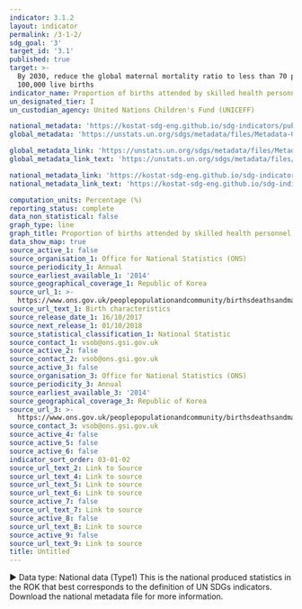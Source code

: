 ```yaml
---
indicator: 3.1.2
layout: indicator
permalink: /3-1-2/
sdg_goal: '3'
target_id: '3.1'
published: true
target: >-
  By 2030, reduce the global maternal mortality ratio to less than 70 per
  100,000 live births
indicator_name: Proportion of births attended by skilled health personnel
un_designated_tier: I
un_custodian_agency: United Nations Children's Fund (UNICEFF)

national_metadata: 'https://kostat-sdg-eng.github.io/sdg-indicators/public/Metadata-03-01-02_ENG.pdf'
global_metadata: 'https://unstats.un.org/sdgs/metadata/files/Metadata-03-01-02.pdf'

global_metadata_link: 'https://unstats.un.org/sdgs/metadata/files/Metadata-03-01-02.pdf'
global_metadata_link_text: 'https://unstats.un.org/sdgs/metadata/files/Metadata-03-01-02.pdf'

national_metadata_link: 'https://kostat-sdg-eng.github.io/sdg-indicators/public/Metadata-03-01-02_ENG.pdf'
national_metadata_link_text: 'https://kostat-sdg-eng.github.io/sdg-indicators/public/Metadata-03-01-02_ENG.pdf'

computation_units: Percentage (%)
reporting_status: complete
data_non_statistical: false
graph_type: line
graph_title: Proportion of births attended by skilled health personnel
data_show_map: true
source_active_1: false
source_organisation_1: Office for National Statistics (ONS)
source_periodicity_1: Annual
source_earliest_available_1: '2014'
source_geographical_coverage_1: Republic of Korea
source_url_1: >-
  https://www.ons.gov.uk/peoplepopulationandcommunity/birthsdeathsandmarriages/livebirths/datasets/birthcharacteristicsinenglandandwales
source_url_text_1: Birth characteristics
source_release_date_1: 16/10/2017
source_next_release_1: 01/10/2018
source_statistical_classification_1: National Statistic
source_contact_1: vsob@ons.gsi.gov.uk
source_active_2: false
source_contact_2: vsob@ons.gsi.gov.uk
source_active_3: false
source_organisation_3: Office for National Statistics (ONS)
source_periodicity_3: Annual
source_earliest_available_3: '2014'
source_geographical_coverage_3: Republic of Korea
source_url_3: >-
  https://www.ons.gov.uk/peoplepopulationandcommunity/birthsdeathsandmarriages/livebirths/datasets/birthcharacteristicsinenglandandwales
source_contact_3: vsob@ons.gsi.gov.uk
source_active_4: false
source_active_5: false
source_active_6: false
indicator_sort_order: 03-01-02
source_url_text_2: Link to Source
source_url_text_4: Link to source
source_url_text_5: Link to source
source_url_text_6: Link to source
source_active_7: false
source_url_text_7: Link to source
source_active_8: false
source_url_text_8: Link to source
source_active_9: false
source_url_text_9: Link to source
title: Untitled
---
```

▶ Data type: National data (Type1) This is the national produced statistics in the ROK that best corresponds to the definition of UN SDGs indicators. Download the national metadata file for more information.
